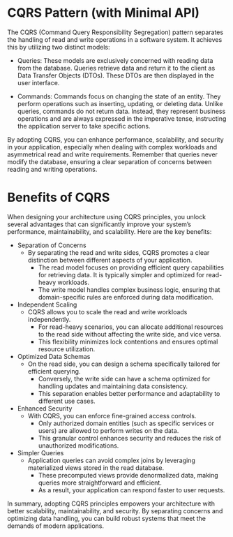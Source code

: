 # CQRS Pattern (with Minimal API)

The CQRS (Command Query Responsibility Segregation) pattern separates the handling of read and write operations in a software system. It achieves this by utilizing two distinct models:

- Queries: These models are exclusively concerned with reading data from the database. Queries retrieve data and return it to the client as Data Transfer Objects (DTOs). These DTOs are then displayed in the user interface.

- Commands: Commands focus on changing the state of an entity. They perform operations such as inserting, updating, or deleting data. Unlike queries, commands do not return data. Instead, they represent business operations and are always expressed in the imperative tense, instructing the application server to take specific actions.

By adopting CQRS, you can enhance performance, scalability, and security in your application, especially when dealing with complex workloads and asymmetrical read and write requirements. Remember that queries never modify the database, ensuring a clear separation of concerns between reading and writing operations.

# Benefits of CQRS

When designing your architecture using CQRS principles, you unlock several advantages that can significantly improve your system’s performance, maintainability, and scalability. Here are the key benefits:

- Separation of Concerns
  - By separating the read and write sides, CQRS promotes a clear distinction between different aspects of your application.
    - The read model focuses on providing efficient query capabilities for retrieving data. It is typically simpler and optimized for read-heavy workloads.
    - The write model handles complex business logic, ensuring that domain-specific rules are enforced during data modification.
- Independent Scaling
  - CQRS allows you to scale the read and write workloads independently.
    - For read-heavy scenarios, you can allocate additional resources to the read side without affecting the write side, and vice versa.
    - This flexibility minimizes lock contentions and ensures optimal resource utilization.
- Optimized Data Schemas
  - On the read side, you can design a schema specifically tailored for efficient querying.
    - Conversely, the write side can have a schema optimized for handling updates and maintaining data consistency.
    - This separation enables better performance and adaptability to different use cases.
- Enhanced Security
  - With CQRS, you can enforce fine-grained access controls.
    - Only authorized domain entities (such as specific services or users) are allowed to perform writes on the data.
    - This granular control enhances security and reduces the risk of unauthorized modifications.
- Simpler Queries
  - Application queries can avoid complex joins by leveraging materialized views stored in the read database.
    - These precomputed views provide denormalized data, making queries more straightforward and efficient.
    - As a result, your application can respond faster to user requests.

In summary, adopting CQRS principles empowers your architecture with better scalability, maintainability, and security. By separating concerns and optimizing data handling, you can build robust systems that meet the demands of modern applications.

